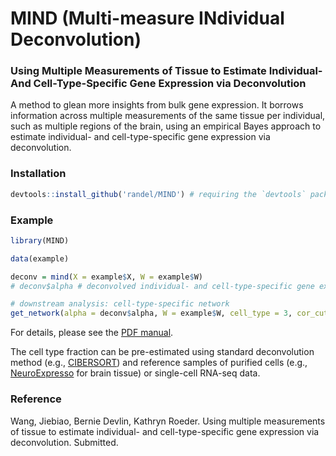 MIND (Multi-measure INdividual Deconvolution)
=====

### Using Multiple Measurements of Tissue to Estimate Individual- And Cell-Type-Specific Gene Expression via Deconvolution

A method to glean more insights from bulk gene expression. It borrows information across multiple measurements of the same tissue per individual, such as multiple regions of the brain, using an empirical Bayes approach to estimate individual- and cell-type-specific gene expression via deconvolution.

### Installation

```r
devtools::install_github('randel/MIND') # requiring the `devtools` package
```

### Example

```r
library(MIND)

data(example)

deconv = mind(X = example$X, W = example$W)
# deconv$alpha # deconvolved individual- and cell-type-specific gene expression

# downstream analysis: cell-type-specific network
get_network(alpha = deconv$alpha, W = example$W, cell_type = 3, cor_cutoff = 0.7)
```

For details, please see the [PDF manual](https://github.com/randel/MIND/blob/master/MIND-manual.pdf).

The cell type fraction can be pre-estimated using standard deconvolution method (e.g., [CIBERSORT](https://cibersort.stanford.edu)) and reference samples of purified cells (e.g., [NeuroExpresso](https://pavlab.msl.ubc.ca/data-and-supplementary-information/supplement-to-mancarci-et-al-neuroexpresso/) for brain tissue) or single-cell RNA-seq data.


### Reference
Wang, Jiebiao, Bernie Devlin, Kathryn Roeder. Using multiple measurements of tissue to estimate individual- and cell-type-specific gene expression via deconvolution. Submitted.
